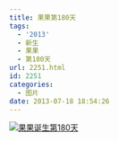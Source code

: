 ```yaml
---
title: 果果第180天
tags:
  - '2013'
  - 新生
  - 果果
  - 第180天
url: 2251.html
id: 2251
categories:
  - 图片
date: 2013-07-18 18:54:26
---
```


[![](http://photo.guolaijie.com/rooufer/uploads/2013/07/果果诞生第180天.jpg "果果诞生第180天")](http://photo.guolaijie.com/rooufer/uploads/2013/07/果果诞生第180天.jpg)